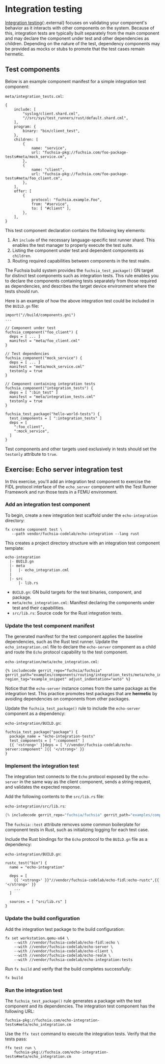 # Integration testing

[Integration testing](https://en.wikipedia.org/wiki/Integration_testing){:.external}
focuses on validating your component's behavior as it interacts with other
components on the system. Because of this, integration tests are typically built
separately from the main component and may declare the component under test
and other dependencies as children. Depending on the nature of the test,
dependency components may be provided as mocks or stubs to promote that the test
cases remain hermetic.

## Test components

Below is an example component manifest for a simple integration test component:

`meta/integration_tests.cml`:

```json5
{
    include: [
        "syslog/client.shard.cml",
        "//src/sys/test_runners/rust/default.shard.cml",
    ],
    program: {
        binary: "bin/client_test",
    },
    children: [
        {
            name: "service",
            url: "fuchsia-pkg://fuchsia.com/foo-package-tests#meta/mock_service.cm",
        },
        {
            name: "client",
            url: "fuchsia-pkg://fuchsia.com/foo-package-tests#meta/foo_client.cm",
        },
    ],
    offer: [
        {
            protocol: "fuchsia.example.Foo",
            from: "#service",
            to: [ "#client" ],
        },
    ],
}
```

This test component declaration contains the following key elements:

1.  An `include`  of the necessary language-specific test runner shard. This
    enables the test manager to properly execute the test suite.
1.  Listing the component under test and dependent components as `children`.
1.  Routing required capabilities between components in the test realm.

The Fuchsia build system provides the `fuchsia_test_package()` GN target for
distinct test components such as integration tests. This rule enables you to
declare the components containing tests separately from those required as
dependencies, and describes the target device environment where the tests
should run.

Here is an example of how the above integration test could be included in the
`BUILD.gn` file:

```gn
import("//build/components.gni")
...

// Component under test
fuchsia_component("foo_client") {
  deps = [ ... ]
  manifest = "meta/foo_client.cml"
}

// Test dependencies
fuchsia_component("mock_service") {
  deps = [ ... ]
  manifest = "meta/mock_service.cml"
  testonly = true
}

// Component containing integration tests
fuchsia_component("integration_tests") {
  deps = [ ":bin_test" ]
  manifest = "meta/integration_tests.cml"
  testonly = true
}

fuchsia_test_package("hello-world-tests") {
  test_components = [ ":integration_tests" ]
  deps = [
    ":foo_client",
    ":mock_service",
  ]
}
```

<aside class="key-point">
Test components and other targets used exclusively in tests should set the
<code>testonly</code> attribute to <code>true</code>.
</aside>

## Exercise: Echo server integration test

In this exercise, you'll add an integration test component to exercise the FIDL
protocol interface of the `echo_server` component with the Test Runner
Framework and run those tests in a FEMU environment.

### Add an integration test component

To begin, create a new integration test scaffold under the `echo-integration`
directory:

```posix-terminal
fx create component test \
   --path vendor/fuchsia-codelab/echo-integration --lang rust
```

This creates a project directory structure with an integration test component
template:

```none {:.devsite-disable-click-to-copy}
echo-integration
  |- BUILD.gn
  |- meta
  |   |- echo_integration.cml
  |
  |- src
      |- lib.rs
```

* `BUILD.gn`: GN build targets for the test binaries, component, and package.
* `meta/echo_integration.cml`: Manifest declaring the components under test
  and their capabilities.
* `src/lib.rs`: Source code for the Rust integration tests.

### Update the test component manifest

The generated manifest for the test component applies the baseline
dependencies, such as the Rust test runner. Update the `echo_integration.cml`
file to declare the `echo-server` component as a child and route the `Echo`
protocol capability to the test component.

`echo-integration/meta/echo_integration.cml`:

```json5
{% includecode gerrit_repo="fuchsia/fuchsia" gerrit_path="examples/components/routing/integration_tests/meta/echo_integration_test.cml" region_tag="example_snippet" adjust_indentation="auto" %}
```

Notice that the `echo-server` instance comes from the same package as the
integration test. This practice promotes test packages that are **hermetic** by
avoiding dependencies on components from other packages.

Update the `fuchsia_test_package()` rule to include the `echo-server` component
as a dependency:

`echo-integration/BUILD.gn`:

```gn
fuchsia_test_package("package") {
  package_name = "echo-integration-tests"
  test_components = [ ":component" ]
  {{ '<strong>' }}deps = [ "//vendor/fuchsia-codelab/echo-server:component" ]{{ '</strong>' }}
}
```

### Implement the integration test

The integration test connects to the `Echo` protocol exposed by the
`echo-server` in the same way as the client component, sends a string request,
and validates the expected response.

Add the following contents to the `src/lib.rs` file:

`echo-integration/src/lib.rs`:

```rust
{% includecode gerrit_repo="fuchsia/fuchsia" gerrit_path="examples/components/routing/integration_tests/src/lib.rs" region_tag="example_snippet" adjust_indentation="auto" %}
```

<aside class="key-point">
The <code>fuchsia::test</code> attribute removes some common boilerplate for
component tests in Rust, such as initializing logging for each test case.
</aside>

Include the Rust bindings for the `Echo` protocol to the `BUILD.gn` file as a
dependency:

`echo-integration/BUILD.gn`:

```gn
rustc_test("bin") {
  name = "echo-integration"

  deps = [
    {{ '<strong>' }}"//vendor/fuchsia-codelab/echo-fidl:echo-rustc",{{ '</strong>' }}
    ...
  ]

  sources = [ "src/lib.rs" ]
}
```

### Update the build configuration

Add the integration test package to the build configuration:

```posix-terminal
fx set workstation.qemu-x64 \
    --with //vendor/fuchsia-codelab/echo-fidl:echo \
    --with //vendor/fuchsia-codelab/echo-server \
    --with //vendor/fuchsia-codelab/echo-client \
    --with //vendor/fuchsia-codelab/echo-realm \
    --with //vendor/fuchsia-codelab/echo-integration:tests
```

Run `fx build` and verify that the build completes successfully:

```posix-terminal
fx build
```

### Run the integration test

The `fuchsia_test_package()` rule generates a package with the test component
and its dependencies. The integration test component has the following URL:

```none
fuchsia-pkg://fuchsia.com/echo-integration-tests#meta/echo_integration.cm
```

Use the `ffx test` command to execute the integration tests. Verify that the
tests pass:

```posix-terminal
ffx test run \
    fuchsia-pkg://fuchsia.com/echo-integration-tests#meta/echo_integration.cm
```
